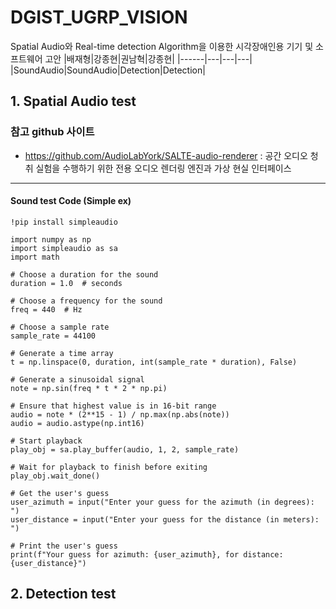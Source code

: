 # DGIST_UGRP_VISION
Spatial Audio와 Real-time detection Algorithm을 이용한 시각장애인용 기기 및 소프트웨어 고안
|배재형|강종현|권남혁|강종현|
|------|---|---|---|
|SoundAudio|SoundAudio|Detection|Detection|

## 1. Spatial Audio test

### 참고 github 사이트
- https://github.com/AudioLabYork/SALTE-audio-renderer : 공간 오디오 청취 실험을 수행하기 위한 전용 오디오 렌더링 엔진과 가상 현실 인터페이스
--------
#### Sound test Code (Simple ex)
```
!pip install simpleaudio

import numpy as np
import simpleaudio as sa
import math

# Choose a duration for the sound
duration = 1.0  # seconds

# Choose a frequency for the sound
freq = 440  # Hz

# Choose a sample rate
sample_rate = 44100

# Generate a time array
t = np.linspace(0, duration, int(sample_rate * duration), False)

# Generate a sinusoidal signal
note = np.sin(freq * t * 2 * np.pi)

# Ensure that highest value is in 16-bit range
audio = note * (2**15 - 1) / np.max(np.abs(note))
audio = audio.astype(np.int16)

# Start playback
play_obj = sa.play_buffer(audio, 1, 2, sample_rate)

# Wait for playback to finish before exiting
play_obj.wait_done()

# Get the user's guess
user_azimuth = input("Enter your guess for the azimuth (in degrees): ")
user_distance = input("Enter your guess for the distance (in meters): ")

# Print the user's guess
print(f"Your guess for azimuth: {user_azimuth}, for distance: {user_distance}")

```

## 2. Detection test

